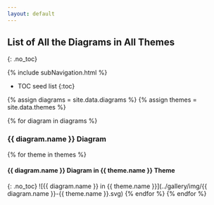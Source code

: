 ```yaml
---
layout: default
---
```

## List of All the Diagrams in All Themes
{: .no_toc}

{% include subNavigation.html %}

* TOC seed list
{:toc}

{% assign diagrams = site.data.diagrams %}
{% assign themes = site.data.themes %}

{% for diagram in diagrams %}
### {{ diagram.name }} Diagram
{% for theme in themes %}
#### {{ diagram.name }} Diagram in {{ theme.name }} Theme
{: .no_toc}
![{{ diagram.name }} in {{ theme.name }}](../gallery/img/{{ diagram.name }}-{{ theme.name }}.svg)
{% endfor %}
{% endfor %}
